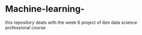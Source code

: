 # Machine-learning-
this repository deals with the week 6 project of ibm data science professional course
